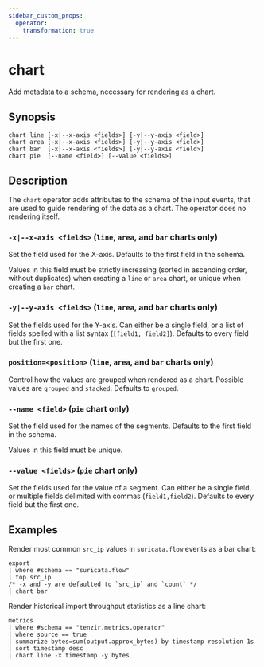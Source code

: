 ```yaml
---
sidebar_custom_props:
  operator:
    transformation: true
---
```


# chart

Add metadata to a schema, necessary for rendering as a chart.

## Synopsis

```
chart line [-x|--x-axis <fields>] [-y|--y-axis <field>]
chart area [-x|--x-axis <fields>] [-y|--y-axis <field>]
chart bar  [-x|--x-axis <fields>] [-y|--y-axis <field>]
chart pie  [--name <field>] [--value <fields>]
```

## Description

The `chart` operator adds attributes to the schema of the input events,
that are used to guide rendering of the data as a chart.
The operator does no rendering itself.

### `-x|--x-axis <fields>` (`line`, `area`, and `bar` charts only)

Set the field used for the X-axis. Defaults to the first field in the schema.

Values in this field must be strictly increasing
(sorted in ascending order, without duplicates)
when creating a `line` or `area` chart,
or unique when creating a `bar` chart.

### `-y|--y-axis <fields>` (`line`, `area`, and `bar` charts only)

Set the fields used for the Y-axis.
Can either be a single field, or a list of fields spelled with
a list syntax (`[field1, field2]`).
Defaults to every field but the first one.

### `position=<position>` (`line`, `area`, and `bar` charts only)

Control how the values are grouped when rendered as a chart.
Possible values are `grouped` and `stacked`.
Defaults to `grouped`.

### `--name <field>` (`pie` chart only)

Set the field used for the names of the segments.
Defaults to the first field in the schema.

Values in this field must be unique.

### `--value <fields>` (`pie` chart only)

Set the fields used for the value of a segment.
Can either be a single field, or multiple fields delimited with commas
(`field1,field2`).
Defaults to every field but the first one.

## Examples

Render most common `src_ip` values in `suricata.flow` events as a bar chart:

```
export
| where #schema == "suricata.flow"
| top src_ip
/* -x and -y are defaulted to `src_ip` and `count` */
| chart bar
```

Render historical import throughput statistics as a line chart:

```
metrics
| where #schema == "tenzir.metrics.operator"
| where source == true
| summarize bytes=sum(output.approx_bytes) by timestamp resolution 1s
| sort timestamp desc
| chart line -x timestamp -y bytes
```
